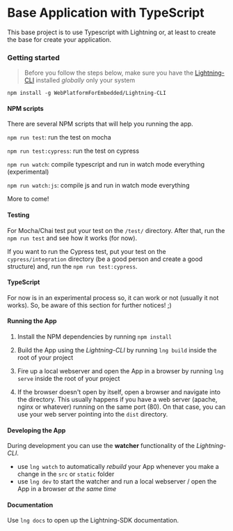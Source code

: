 # Base Application with TypeScript

This base project is to use Typescript with Lightning or, at least to create the base for create your application.

### Getting started

> Before you follow the steps below, make sure you have the
[Lightning-CLI](https://github.com/WebPlatformForEmbedded/Lightning-CLI) installed _globally_ only your system

```
npm install -g WebPlatformForEmbedded/Lightning-CLI
```

#### NPM scripts

There are several NPM scripts that will help you running the app.

```npm run test```: run the test on mocha

```npm run test:cypress```: run the test on cypress

```npm run watch```: compile typescript and run in watch mode everything (experimental)

```npm run watch:js```: compile js and run in watch mode everything

More to come!

#### Testing

For Mocha/Chai test put your test on the `/test/` directory. After that, run the `npm run test` and see how it works (for now).

If you want to run the Cypress test, put your test on the `cypress/integration` directory (be a good person and create a good structure) and, run the `npm run test:cypress`.

#### TypeScript

For now is in an experimental process so, it can work or not (usually it not works). So, be aware of this section for further notices! ;)

#### Running the App

1. Install the NPM dependencies by running `npm install`

2. Build the App using the _Lightning-CLI_ by running `lng build` inside the root of your project

3. Fire up a local webserver and open the App in a browser by running `lng serve` inside the root of your project

4. If the browser doesn't open by itself, open a browser and navigate into the directory. This usually happens if you have a web server (apache, nginx or whatever) running on the same port (80). On that case, you can use your web server pointing into the `dist` directory.


#### Developing the App

During development you can use the **watcher** functionality of the _Lightning-CLI_.

- use `lng watch` to automatically _rebuild_ your App whenever you make a change in the `src` or  `static` folder
- use `lng dev` to start the watcher and run a local webserver / open the App in a browser _at the same time_

#### Documentation

Use `lng docs` to open up the Lightning-SDK documentation.
